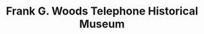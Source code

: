 ---
layout: repo
title: "Frank G. Woods Telephone Historical Museum"
id: 11431
permalink: repos/11431/
---